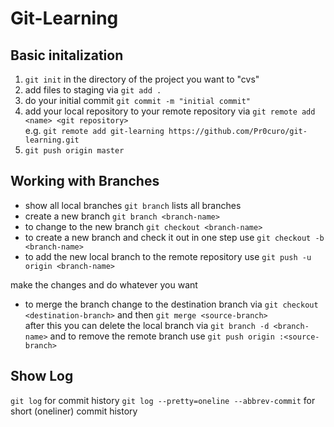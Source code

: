 # Git-Learning

##  Basic initalization
1. ```git init``` in the directory of the project you want to "cvs"
2. add files to staging via ```git add .```
3. do your initial commit ```git commit -m "initial commit"```  
4. add your local repository to your remote repository via ```git remote add <name> <git repository>```  
	e.g. ```git remote add git-learning https://github.com/Pr0curo/git-learning.git```
5. ```git push origin master```

## Working with Branches
- show all local branches ```git branch``` lists all branches  
- create a new branch ```git branch <branch-name>```  
- to change to the new branch ```git checkout <branch-name>```  
- to create a new branch and check it out in one step use ```git checkout -b <branch-name>```  
- to add the new local branch to the remote repository use ```git push -u origin <branch-name>```  

make the changes and do whatever you want

- to merge the branch change to the destination branch via ```git checkout <destination-branch>``` and then ```git merge <source-branch>```  
after this you can delete the local branch via ```git branch -d <branch-name>``` and to remove the remote branch use ```git push origin :<source-branch>```  

## Show Log
```git log``` for commit history
```git log --pretty=oneline --abbrev-commit``` for short (oneliner) commit history

